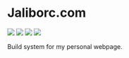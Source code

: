 # Jaliborc.com
[![](https://img.shields.io/npm/v/jaliborc.com.svg)](https://www.npmjs.com/package/jaliborc.com) [![](https://travis-ci.com/Jaliborc/jaliborc.com.svg)](https://travis-ci.com/Jaliborc/jaliborc.com) ![](https://david-dm.org/jaliborc/jaliborc.com.svg) ![](https://img.shields.io/npm/l/jaliborc.com.svg)

Build system for my personal webpage.
